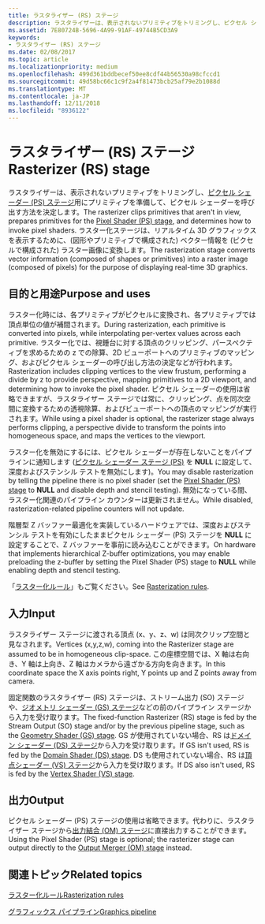 ```yaml
---
title: ラスタライザー (RS) ステージ
description: ラスタライザーは、表示されないプリミティブをトリミングし、ピクセル シェーダー (PS) ステージ用にプリミティブを準備して、ピクセル シェーダーを呼び出す方法を決定します。
ms.assetid: 7E80724B-5696-4A99-91AF-49744B5CD3A9
keywords:
- ラスタライザー (RS) ステージ
ms.date: 02/08/2017
ms.topic: article
ms.localizationpriority: medium
ms.openlocfilehash: 499d361bddbecef50ee8cdf44b56530a98cfccd1
ms.sourcegitcommit: 49d58bc66c1c9f2a4f81473bcb25af79e2b1088d
ms.translationtype: MT
ms.contentlocale: ja-JP
ms.lasthandoff: 12/11/2018
ms.locfileid: "8936122"
---
```

# <a name="rasterizer-rs-stage"></a><span data-ttu-id="173e5-104">ラスタライザー (RS) ステージ</span><span class="sxs-lookup"><span data-stu-id="173e5-104">Rasterizer (RS) stage</span></span>


<span data-ttu-id="173e5-105">ラスタライザーは、表示されないプリミティブをトリミングし、[ピクセル シェーダー (PS) ステージ](pixel-shader-stage--ps-.md)用にプリミティブを準備して、ピクセル シェーダーを呼び出す方法を決定します。</span><span class="sxs-lookup"><span data-stu-id="173e5-105">The rasterizer clips primitives that aren't in view, prepares primitives for the [Pixel Shader (PS) stage](pixel-shader-stage--ps-.md), and determines how to invoke pixel shaders.</span></span> <span data-ttu-id="173e5-106">ラスター化ステージは、リアルタイム 3D グラフィックスを表示するために、(図形やプリミティブで構成された) ベクター情報を (ピクセルで構成された) ラスター画像に変換します。</span><span class="sxs-lookup"><span data-stu-id="173e5-106">The rasterization stage converts vector information (composed of shapes or primitives) into a raster image (composed of pixels) for the purpose of displaying real-time 3D graphics.</span></span>

## <a name="span-idpurposeandusesspanspan-idpurposeandusesspanspan-idpurposeandusesspanpurpose-and-uses"></a><span data-ttu-id="173e5-107"><span id="Purpose_and_uses"></span><span id="purpose_and_uses"></span><span id="PURPOSE_AND_USES"></span>目的と用途</span><span class="sxs-lookup"><span data-stu-id="173e5-107"><span id="Purpose_and_uses"></span><span id="purpose_and_uses"></span><span id="PURPOSE_AND_USES"></span>Purpose and uses</span></span>


<span data-ttu-id="173e5-108">ラスター化時には、各プリミティブがピクセルに変換され、各プリミティブでは頂点単位の値が補間されます。</span><span class="sxs-lookup"><span data-stu-id="173e5-108">During rasterization, each primitive is converted into pixels, while interpolating per-vertex values across each primitive.</span></span> <span data-ttu-id="173e5-109">ラスター化では、視錘台に対する頂点のクリッピング、パースペクティブを求めるための z での除算、2D ビューポートへのプリミティブのマッピング、およびピクセル シェーダーの呼び出し方法の決定などが行われます。</span><span class="sxs-lookup"><span data-stu-id="173e5-109">Rasterization includes clipping vertices to the view frustum, performing a divide by z to provide perspective, mapping primitives to a 2D viewport, and determining how to invoke the pixel shader.</span></span> <span data-ttu-id="173e5-110">ピクセル シェーダーの使用は省略できますが、ラスタライザー ステージでは常に、クリッピング、点を同次空間に変換するための透視除算、およびビューポートへの頂点のマッピングが実行されます。</span><span class="sxs-lookup"><span data-stu-id="173e5-110">While using a pixel shader is optional, the rasterizer stage always performs clipping, a perspective divide to transform the points into homogeneous space, and maps the vertices to the viewport.</span></span>

<span data-ttu-id="173e5-111">ラスター化を無効にするには、ピクセル シェーダーが存在しないことをパイプラインに通知します ([ピクセル シェーダー ステージ (PS)](pixel-shader-stage--ps-.md) を **NULL** に設定して、深度およびステンシル テストを無効にします)。</span><span class="sxs-lookup"><span data-stu-id="173e5-111">You may disable rasterization by telling the pipeline there is no pixel shader (set the [Pixel Shader (PS) stage](pixel-shader-stage--ps-.md) to **NULL** and disable depth and stencil testing).</span></span> <span data-ttu-id="173e5-112">無効になっている間、ラスター化関連のパイプライン カウンターは更新されません。</span><span class="sxs-lookup"><span data-stu-id="173e5-112">While disabled, rasterization-related pipeline counters will not update.</span></span>

<span data-ttu-id="173e5-113">階層型 Z バッファー最適化を実装しているハードウェアでは、深度およびステンシル テストを有効にしたままピクセル シェーダー (PS) ステージを **NULL** に設定することで、Z バッファーを事前に読み込むことができます。</span><span class="sxs-lookup"><span data-stu-id="173e5-113">On hardware that implements hierarchical Z-buffer optimizations, you may enable preloading the z-buffer by setting the Pixel Shader (PS) stage to **NULL** while enabling depth and stencil testing.</span></span>

<span data-ttu-id="173e5-114">「[ラスター化ルール](rasterization-rules.md)」もご覧ください。</span><span class="sxs-lookup"><span data-stu-id="173e5-114">See [Rasterization rules](rasterization-rules.md).</span></span>

## <a name="span-idinputspanspan-idinputspanspan-idinputspaninput"></a><span data-ttu-id="173e5-115"><span id="Input"></span><span id="input"></span><span id="INPUT"></span>入力</span><span class="sxs-lookup"><span data-stu-id="173e5-115"><span id="Input"></span><span id="input"></span><span id="INPUT"></span>Input</span></span>


<span data-ttu-id="173e5-116">ラスタライザー ステージに渡される頂点 (x、y、z、w) は同次クリップ空間と見なされます。</span><span class="sxs-lookup"><span data-stu-id="173e5-116">Vertices (x,y,z,w), coming into the Rasterizer stage are assumed to be in homogeneous clip-space.</span></span> <span data-ttu-id="173e5-117">この座標空間では、X 軸は右向き、Y 軸は上向き、Z 軸はカメラから遠ざかる方向を向きます。</span><span class="sxs-lookup"><span data-stu-id="173e5-117">In this coordinate space the X axis points right, Y points up and Z points away from camera.</span></span>

<span data-ttu-id="173e5-118">固定関数のラスタライザー (RS) ステージは、ストリーム出力 (SO) ステージや、[ジオメトリ シェーダー (GS) ステージ](geometry-shader-stage--gs-.md)などの前のパイプライン ステージから入力を受け取ります。</span><span class="sxs-lookup"><span data-stu-id="173e5-118">The fixed-function Rasterizer (RS) stage is fed by the Stream Output (SO) stage and/or by the previous pipeline stage, such as the [Geometry Shader (GS) stage](geometry-shader-stage--gs-.md).</span></span> <span data-ttu-id="173e5-119">GS が使用されていない場合、RS は[ドメイン シェーダー (DS) ステージ](domain-shader-stage--ds-.md)から入力を受け取ります。</span><span class="sxs-lookup"><span data-stu-id="173e5-119">If GS isn't used, RS is fed by the [Domain Shader (DS) stage](domain-shader-stage--ds-.md).</span></span> <span data-ttu-id="173e5-120">DS も使用されていない場合、RS は[頂点シェーダー (VS) ステージ](vertex-shader-stage--vs-.md)から入力を受け取ります。</span><span class="sxs-lookup"><span data-stu-id="173e5-120">If DS also isn't used, RS is fed by the [Vertex Shader (VS) stage](vertex-shader-stage--vs-.md).</span></span>

## <a name="span-idoutputspanspan-idoutputspanspan-idoutputspanoutput"></a><span data-ttu-id="173e5-121"><span id="Output"></span><span id="output"></span><span id="OUTPUT"></span>出力</span><span class="sxs-lookup"><span data-stu-id="173e5-121"><span id="Output"></span><span id="output"></span><span id="OUTPUT"></span>Output</span></span>


<span data-ttu-id="173e5-122">ピクセル シェーダー (PS) ステージの使用は省略できます。代わりに、ラスタライザー ステージから[出力結合 (OM) ステージ](output-merger-stage--om-.md)に直接出力することができます。</span><span class="sxs-lookup"><span data-stu-id="173e5-122">Using the Pixel Shader (PS) stage is optional; the rasterizer stage can output directly to the [Output Merger (OM) stage](output-merger-stage--om-.md) instead.</span></span>

## <a name="span-idrelated-topicsspanrelated-topics"></a><span data-ttu-id="173e5-123"><span id="related-topics"></span>関連トピック</span><span class="sxs-lookup"><span data-stu-id="173e5-123"><span id="related-topics"></span>Related topics</span></span>


[<span data-ttu-id="173e5-124">ラスター化ルール</span><span class="sxs-lookup"><span data-stu-id="173e5-124">Rasterization rules</span></span>](rasterization-rules.md)

[<span data-ttu-id="173e5-125">グラフィックス パイプライン</span><span class="sxs-lookup"><span data-stu-id="173e5-125">Graphics pipeline</span></span>](graphics-pipeline.md)

 

 




